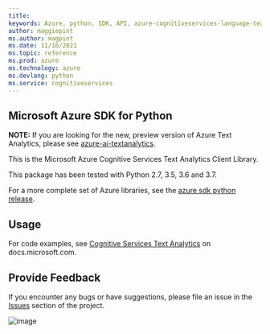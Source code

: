 ```yaml
---
title: 
keywords: Azure, python, SDK, API, azure-cognitiveservices-language-textanalytics, cognitiveservices
author: maggiepint
ms.author: magpint
ms.date: 11/16/2021
ms.topic: reference
ms.prod: azure
ms.technology: azure
ms.devlang: python
ms.service: cognitiveservices
---
```


## Microsoft Azure SDK for Python

**NOTE:** If you are looking for the new, preview version of Azure Text
Analytics, please see
[azure-ai-textanalytics](https://github.com/Azure/azure-sdk-for-python/tree/main/sdk/textanalytics/azure-ai-textanalytics).

This is the Microsoft Azure Cognitive Services Text Analytics Client
Library.

This package has been tested with Python 2.7, 3.5, 3.6 and 3.7.

For a more complete set of Azure libraries, see the
[azure sdk python release](https://aka.ms/azsdk/python/all).

## Usage

For code examples, see [Cognitive Services Text
Analytics](https://docs.microsoft.com/python/api/overview/azure/cognitive-services)
on docs.microsoft.com.

## Provide Feedback

If you encounter any bugs or have suggestions, please file an issue in
the [Issues](https://github.com/Azure/azure-sdk-for-python/issues)
section of the project.

![image](https://azure-sdk-impressions.azurewebsites.net/api/impressions/azure-sdk-for-python%2Fazure-cognitiveservices-language-textanalytics%2FREADME.png)

